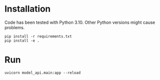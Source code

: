 # Installation

Code has been tested with Python 3.10. Other Python versions might cause problems.

```commandline
pip install -r requirements.txt
pip install -e .
```

# Run

```commandline
uvicorn model_api.main:app --reload
```

